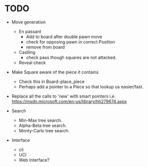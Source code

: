 # TODO

- Move generation
    - En passant
        - Add to board after double pawn move
        - check for opposing pawn in correct Position
        - remove from board
    - Castling
        - check pass though squares are not attacked.
    - Reveal check
- Make Square aware of the piece it contains
    - Check this in Board::place_piece
    - Perhaps add a pointer to a Piece so that lookup us easier/fast.
- Replace all the calls to 'new' with smart pointers i.e. https://msdn.microsoft.com/en-us/library/hh279674.aspx

- Search
    - Min-Max tree search.
    - Alpha-Beta tree search.
    - Monty-Carlo tree search.

- Interface
    - cli
    - UCI
    - Web Interface?
